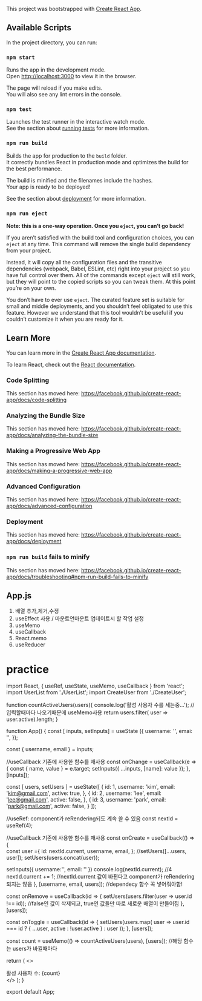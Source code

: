 This project was bootstrapped with [Create React App](https://github.com/facebook/create-react-app).

## Available Scripts

In the project directory, you can run:

### `npm start`

Runs the app in the development mode.<br />
Open [http://localhost:3000](http://localhost:3000) to view it in the browser.

The page will reload if you make edits.<br />
You will also see any lint errors in the console.

### `npm test`

Launches the test runner in the interactive watch mode.<br />
See the section about [running tests](https://facebook.github.io/create-react-app/docs/running-tests) for more information.

### `npm run build`

Builds the app for production to the `build` folder.<br />
It correctly bundles React in production mode and optimizes the build for the best performance.

The build is minified and the filenames include the hashes.<br />
Your app is ready to be deployed!

See the section about [deployment](https://facebook.github.io/create-react-app/docs/deployment) for more information.

### `npm run eject`

**Note: this is a one-way operation. Once you `eject`, you can’t go back!**

If you aren’t satisfied with the build tool and configuration choices, you can `eject` at any time. This command will remove the single build dependency from your project.

Instead, it will copy all the configuration files and the transitive dependencies (webpack, Babel, ESLint, etc) right into your project so you have full control over them. All of the commands except `eject` will still work, but they will point to the copied scripts so you can tweak them. At this point you’re on your own.

You don’t have to ever use `eject`. The curated feature set is suitable for small and middle deployments, and you shouldn’t feel obligated to use this feature. However we understand that this tool wouldn’t be useful if you couldn’t customize it when you are ready for it.

## Learn More

You can learn more in the [Create React App documentation](https://facebook.github.io/create-react-app/docs/getting-started).

To learn React, check out the [React documentation](https://reactjs.org/).

### Code Splitting

This section has moved here: https://facebook.github.io/create-react-app/docs/code-splitting

### Analyzing the Bundle Size

This section has moved here: https://facebook.github.io/create-react-app/docs/analyzing-the-bundle-size

### Making a Progressive Web App

This section has moved here: https://facebook.github.io/create-react-app/docs/making-a-progressive-web-app

### Advanced Configuration

This section has moved here: https://facebook.github.io/create-react-app/docs/advanced-configuration

### Deployment

This section has moved here: https://facebook.github.io/create-react-app/docs/deployment

### `npm run build` fails to minify

This section has moved here: https://facebook.github.io/create-react-app/docs/troubleshooting#npm-run-build-fails-to-minify



## App.js
1) 배열 추가,제거,수정 
2) useEffect 사용 / 마운트언마운트 업데이트시 할 작업 설정
3) useMemo
4) useCallback
5) React.memo
6) useReducer

# practice

import React, { useRef, useState, useMemo, useCallback } from 'react';
import UserList from './UserList';
import CreateUser from './CreateUser';


function countActiveUsers(users){
  console.log('활성 사용자 수를 세는중...'); //입력할때마다 나오기때문에 useMemo사용
  return users.filter( user =>  user.active).length;
}

function App() {
  const [ inputs, setInputs]  = useState ({
    username: '',
    emai: '',
  });

  const { username, email } = inputs;

  //useCallback 기존에 사용한 함수를 재사용
  const onChange = useCallback(e => {
    const { name, value } = e.target;
    setInputs({
      ...inputs,
      [name]: value
    });
  }, [inputs]);

  const [ users, setUsers ] = useState([
    {
        id: 1,
        username: 'kim',
        email: 'kim@gmail.com',
        active: true,
     },
     {
         id: 2,
         username: 'lee',
         email: 'lee@gmail.com',
         active: false,
      },
      {
         id: 3,
         username: 'park',
         email: 'park@gmail.com',
         active: false,
      }
]);


//useRef: component가 reRendering되도 계속 쓸 수 있음
const nextId = useRef(4);


 //useCallback 기존에 사용한 함수를 재사용
const onCreate = useCallback(() => {   
  const user ={
    id: nextId.current,
    username,
    email,
  };
  //setUsers([...users, user]);
  setUsers(users.concat(user));

  setInputs({
    username:'',
    email: ''
  })
  console.log(nextId.current); //4
  nextId.current += 1;
  //nextId.current 값이 바뀐다고 component가 reRendering되지는 않음
}, [username, email, users]); //dependecy 함수 꼭 넣어줘야함!


const onRemove = useCallback(id => {
  setUsers(users.filter(user => user.id !== id));
  //false인 값이 삭제되고, true인 값들만 따로 새로운 배열이 만들어짐
}, [users]);

const onToggle = useCallback(id => {
  setUsers(users.map(
    user => user.id === id
       ? { ...user, active : !user.active }
       : user
  ));
}, [users]);

  const count = useMemo(() => countActiveUsers(users), [users]);
   //해당 함수는 users가 바뀔때마다


  return ( 
    <>
      <CreateUser 
      username={username} 
      email={email} 
      onChange={onChange} 
      onCreate={onCreate} 
      />
      <UserList users={users} onRemove={onRemove} onToggle={onToggle} />
      <div>활성 사용자 수: {count}</div>
    </>
  );
}

export default App;
